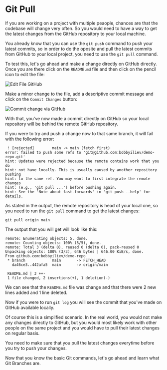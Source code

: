 # Git Pull

If you are working on a project with multiple peaople, chances are that the codebase will change very often. So you would need to have a way to get the latest changes from the GitHub repository to your local machine. 

You already know that you can use the `git push` command to push your latest commits, so in order to do the oposite and pull the latest commits from GitHub to your local project, you need to use the `git pull` command.

To test this, let's go ahead and make a change directly on GitHub directly. Once you are there click on the `README.md` file and then click on the pencil icon to edit the file:

![Edit File GitHub](https://user-images.githubusercontent.com/21223421/111460030-2688bd00-8724-11eb-9569-d6327847b443.png)

Make a minor change to the file, add a descriptive commit message and click on the `Commit Changes` button:

![Commit change via GitHub](https://user-images.githubusercontent.com/21223421/111460194-5afc7900-8724-11eb-9c43-a8952961fca8.png)

With that, you've now made a commit directly on GitHub so your local repository will be behind the remote GitHub repository.

If you were to try and push a change now to that same branch, it will fail with the following error:

```
 ! [rejected]        main -> main (fetch first)
error: failed to push some refs to 'git@github.com:bobbyiliev/demo-repo.git'
hint: Updates were rejected because the remote contains work that you do
hint: not have locally. This is usually caused by another repository pushing
hint: to the same ref. You may want to first integrate the remote changes
hint: (e.g., 'git pull ...') before pushing again.
hint: See the 'Note about fast-forwards' in 'git push --help' for details.
```

As stated in the output, the remote repository is head of your local one, so you need to run the `git pull` command to get the latest changes:

```
git pull origin main
```

The output that you will get will look like this:

```
remote: Enumerating objects: 5, done.
remote: Counting objects: 100% (5/5), done.
remote: Total 3 (delta 0), reused 0 (delta 0), pack-reused 0
Unpacking objects: 100% (3/3), 646 bytes | 646.00 KiB/s, done.
From github.com:bobbyiliev/demo-repo
 * branch            main       -> FETCH_HEAD
   da46ce3..442afa5  main       -> origin/main

 README.md | 3 ++-
 1 file changed, 2 insertions(+), 1 deletion(-)
```

We can see that the `README.md` file was change and that there were 2 new lines added and 1 line deleted.

Now if you were to run `git log` you will see the commit that you've made on GitHub available locally.

Of course this is a simplified scenario. In the real world, you would not make any changes directly to GitHub, but you would most likely work with other people on the same project and you would have to pull their latest changes on regular basis.

You need to make sure that you pull the latest changes everytime before you try to push your changes.

Now that you know the basic Git commands, let's go ahead and learn what Git Branches are.